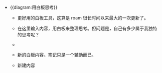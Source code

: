 - {{diagram:用白板思考}}
    - 更好用的白板工具，这算是 roam 很长时间以来最大的一次更新了。
    - 在这里输入内容，用白板来整理思考。但问题是，自己有多少属于我独特的思考呢？
    - 
    - 新的白板内容。笔记只是一个辅助而已。

    - 新建内容
